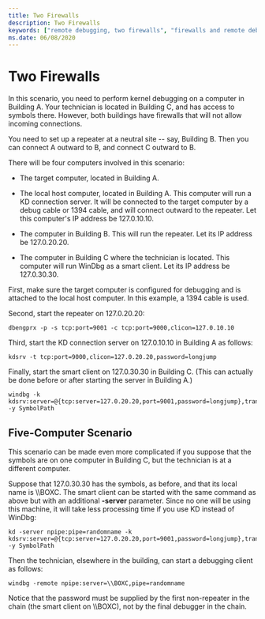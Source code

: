 ```yaml
---
title: Two Firewalls
description: Two Firewalls
keywords: ["remote debugging, two firewalls", "firewalls and remote debugging"]
ms.date: 06/08/2020
---
```


# Two Firewalls

In this scenario, you need to perform kernel debugging on a computer in Building A. Your technician is located in Building C, and has access to symbols there. However, both buildings have firewalls that will not allow incoming connections.

You need to set up a repeater at a neutral site -- say, Building B. Then you can connect A outward to B, and connect C outward to B.

There will be four computers involved in this scenario:

- The target computer, located in Building A.

- The local host computer, located in Building A. This computer will run a KD connection server. It will be connected to the target computer by a debug cable or 1394 cable, and will connect outward to the repeater. Let this computer's IP address be 127.0.10.10.

- The computer in Building B. This will run the repeater. Let its IP address be 127.0.20.20.

- The computer in Building C where the technician is located. This computer will run WinDbg as a smart client. Let its IP address be 127.0.30.30.

First, make sure the target computer is configured for debugging and is attached to the local host computer. In this example, a 1394 cable is used.

Second, start the repeater on 127.0.20.20:

```console
dbengprx -p -s tcp:port=9001 -c tcp:port=9000,clicon=127.0.10.10
```

Third, start the KD connection server on 127.0.10.10 in Building A as follows:

```console
kdsrv -t tcp:port=9000,clicon=127.0.20.20,password=longjump
```

Finally, start the smart client on 127.0.30.30 in Building C. (This can actually be done before or after starting the server in Building A.)

```console
windbg -k kdsrv:server=@{tcp:server=127.0.20.20,port=9001,password=longjump},trans=@{1394:channel=9} -y SymbolPath
```

## Five-Computer Scenario

This scenario can be made even more complicated if you suppose that the symbols are on one computer in Building C, but the technician is at a different computer.

Suppose that 127.0.30.30 has the symbols, as before, and that its local name is \\\\BOXC. The smart client can be started with the same command as above but with an additional **-server** parameter. Since no one will be using this machine, it will take less processing time if you use KD instead of WinDbg:

```console
kd -server npipe:pipe=randomname -k kdsrv:server=@{tcp:server=127.0.20.20,port=9001,password=longjump},trans=@{1394:channel=9} -y SymbolPath
```

Then the technician, elsewhere in the building, can start a debugging client as follows:

```console
windbg -remote npipe:server=\\BOXC,pipe=randomname
```

Notice that the password must be supplied by the first non-repeater in the chain (the smart client on \\\\BOXC), not by the final debugger in the chain.
